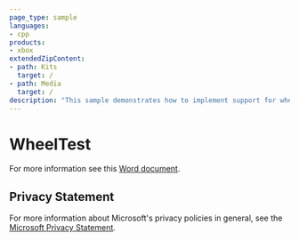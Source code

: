 ```yaml
---
page_type: sample
languages:
- cpp
products:
- xbox
extendedZipContent:
- path: Kits
  target: /
- path: Media
  target: /
description: "This sample demonstrates how to implement support for wheels with and without force feedback on Xbox One."
---
```


# WheelTest

For more information see this [Word document](https://github.com/microsoft/Xbox-ATG-Samples/blob/master/XDKSamples/System/WheelTest/ReadMe.docx).

## Privacy Statement

For more information about Microsoft's privacy policies in general, see the [Microsoft Privacy Statement](https://privacy.microsoft.com/en-us/privacystatement/).

